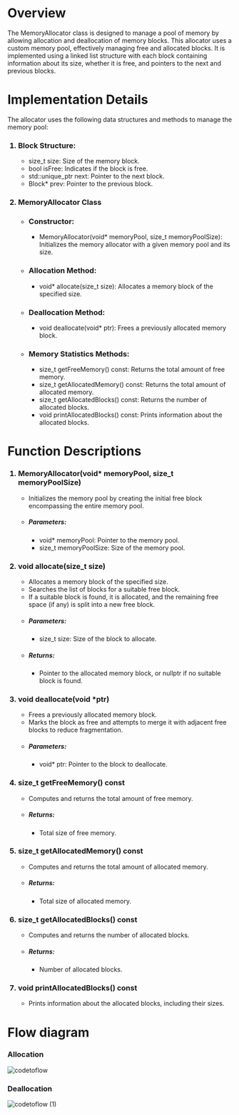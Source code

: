 # Overview
The MemoryAllocator class is designed to manage a pool of memory by allowing allocation and deallocation of memory blocks. This allocator uses a custom memory pool, effectively managing free and allocated blocks. It is implemented using a linked list structure with each block containing information about its size, whether it is free, and pointers to the next and previous blocks.

# Implementation Details
The allocator uses the following data structures and methods to manage the memory pool:

<ol>
  <h3><li>Block Structure:</li></h3>
  <ul>
    <li>size_t size: Size of the memory block.</li>
    <li>bool isFree: Indicates if the block is free.</li>
    <li>std::unique_ptr<Block> next: Pointer to the next block.</li>
    <li>Block* prev: Pointer to the previous block.</li>
  </ul>


<h3><li>MemoryAllocator Class</li></h3>

<ul>
  <h3><li>Constructor:</li></h3>
  <ul>
    <li>MemoryAllocator(void* memoryPool, size_t memoryPoolSize): Initializes the memory allocator with a given memory pool and its size.</li>
  </ul>

  <h3><li>Allocation Method:</li></h3>
  <ul>
    <li>void* allocate(size_t size): Allocates a memory block of the specified size.</li>
  </ul>

  <h3><li>Deallocation Method:</li></h3>
  <ul>
    <li>void deallocate(void* ptr): Frees a previously allocated memory block.</li>
  </ul>

  <h3><li>Memory Statistics Methods:</li></h3>
  <ul>
    <li>size_t getFreeMemory() const: Returns the total amount of free memory.</li>
    <li>size_t getAllocatedMemory() const: Returns the total amount of allocated memory.</li>
    <li>size_t getAllocatedBlocks() const: Returns the number of allocated blocks.</li>
    <li>void printAllocatedBlocks() const: Prints information about the allocated blocks.</li>
  </ul>
</ul>
</ol>

# Function Descriptions
<ol>
  <h3><li>MemoryAllocator(void* memoryPool, size_t memoryPoolSize)</li></h3>
  <ul>
    <li>Initializes the memory pool by creating the initial free block encompassing the entire memory pool.</li>
    <h5><li>Parameters:</li></h5>
    <ul>
      <li>void* memoryPool: Pointer to the memory pool.</li>
      <li>size_t memoryPoolSize: Size of the memory pool.</li>
    </ul>
  </ul>

  <h3><li>void allocate(size_t size)</li></h3>
  <ul>
    <li>Allocates a memory block of the specified size.</li>
    <li>Searches the list of blocks for a suitable free block.</li>
    <li>If a suitable block is found, it is allocated, and the remaining free space (if any) is split into a new free block.</li>
    <h5><li>Parameters:</li></h5>
    <ul>
      <li>size_t size: Size of the block to allocate.</li>
    </ul>
    <h5><li>Returns:</li></h5>
    <ul>
      <li>Pointer to the allocated memory block, or nullptr if no suitable block is found.</li>
    </ul>
  </ul>

  <h3><li>void deallocate(void *ptr)</li></h3>
  <ul>
    <li>Frees a previously allocated memory block.</li>
    <li>Marks the block as free and attempts to merge it with adjacent free blocks to reduce fragmentation.</li>
    <h5><li>Parameters:</li></h5>
    <ul>
      <li>void* ptr: Pointer to the block to deallocate.</li>
    </ul>
  </ul>

  <h3><li>size_t getFreeMemory() const</li></h3>
  <ul>
    <li>Computes and returns the total amount of free memory.</li>
    <h5><li>Returns:</li></h5>
    <ul>
      <li>Total size of free memory.</li>
    </ul>
  </ul>

  <h3><li>size_t getAllocatedMemory() const</li></h3>
  <ul>
    <li>Computes and returns the total amount of allocated memory.</li>
    <h5><li>Returns:</li></h5>
    <ul>
      <li>Total size of allocated memory.</li>
    </ul>
  </ul>

  <h3><li>size_t getAllocatedBlocks() const</li></h3>
  <ul>
    <li>Computes and returns the number of allocated blocks.</li>
    <h5><li>Returns:</li></h5>
    <ul>
      <li>Number of allocated blocks.</li>
    </ul>
  </ul>

  <h3><li>void printAllocatedBlocks() const</li></h3>
  <ul>
    <li>Prints information about the allocated blocks, including their sizes.</li>
  </ul>
</ol>

# Flow diagram
<h3>Allocation</h3>

![codetoflow](https://github.com/user-attachments/assets/95334632-83d6-49aa-b06c-17f00f5ff040)


<h3>Deallocation</h3>

![codetoflow (1)](https://github.com/user-attachments/assets/2509c830-215b-4efb-bbff-ea4e69b200dd)

